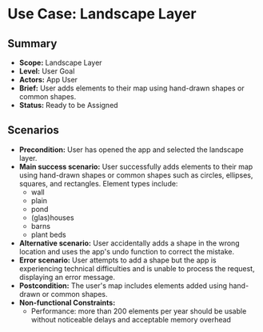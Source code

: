 # Use Case: Landscape Layer

## Summary

- **Scope:** Landscape Layer
- **Level:** User Goal
- **Actors:** App User
- **Brief:** User adds elements to their map using hand-drawn shapes or common shapes.
- **Status:** Ready to be Assigned

## Scenarios

- **Precondition:** User has opened the app and selected the landscape layer.
- **Main success scenario:**
  User successfully adds elements to their map using hand-drawn shapes or common shapes such as circles, ellipses, squares, and rectangles.
  Element types include:
  - wall
  - plain
  - pond
  - (glas)houses
  - barns
  - plant beds
- **Alternative scenario:**
  User accidentally adds a shape in the wrong location and uses the app's undo function to correct the mistake.
- **Error scenario:**
  User attempts to add a shape but the app is experiencing technical difficulties and is unable to process the request, displaying an error message.
- **Postcondition:**
  The user's map includes elements added using hand-drawn or common shapes.
- **Non-functional Constraints:**
  - Performance: more than 200 elements per year should be usable without noticeable delays and acceptable memory overhead
